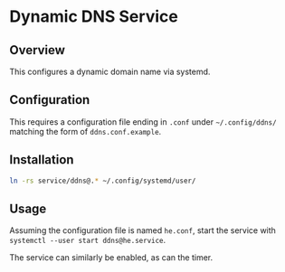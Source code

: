 # Dynamic DNS Service

## Overview

This configures a dynamic domain name via systemd.

## Configuration

This requires a configuration file ending in `.conf` under `~/.config/ddns/` matching the form of `ddns.conf.example`.

## Installation

```sh
ln -rs service/ddns@.* ~/.config/systemd/user/
```

## Usage

Assuming the configuration file is named `he.conf`, start the service with `systemctl --user start ddns@he.service`.

The service can similarly be enabled, as can the timer.
